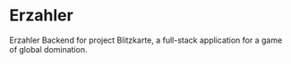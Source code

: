 # Erzahler
Erzahler
Backend for project Blitzkarte, a full-stack application for a game of global domination.
